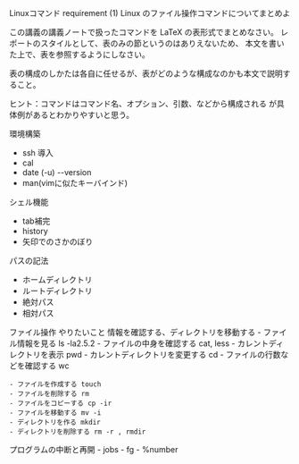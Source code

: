 Linuxコマンド
requirement
(1) Linux のファイル操作コマンドについてまとめよ

この講義の講義ノートで扱ったコマンドを LaTeX の表形式でまとめなさい。
レポートのスタイルとして、表のみの節というのはありえないため、
本文を書いた上で、表を参照するようにしなさい。

表の構成のしかたは各自に任せるが、表がどのような構成なのかも本文で説明すること。

ヒント：コマンドはコマンド名、オプション、引数、などから構成される
が具体例があるとわかりやすいと思う。

環境構築
- ssh
導入
- cal
- date (-u) --version
- man(vimに似たキーバインド)

シェル機能
- tab補完
- history
- 矢印でのさかのぼり

パスの記法
- ホームディレクトリ
- ルートディレクトリ
- 絶対パス
- 相対パス

ファイル操作
やりたいこと
    情報を確認する、ディレクトリを移動する
    - ファイル情報を見る ls -la2.5.2
    - ファイルの中身を確認する cat, less
    - カレントディレクトリを表示 pwd
    - カレントディレクトリを変更する cd
    - ファイルの行数などを確認する wc

    - ファイルを作成する touch
    - ファイルを削除する rm
    - ファイルをコピーする cp -ir
    - ファイルを移動する mv -i
    - ディレクトリを作る mkdir
    - ディレクトリを削除する rm -r , rmdir

プログラムの中断と再開
    - jobs
    - fg
    - %number
